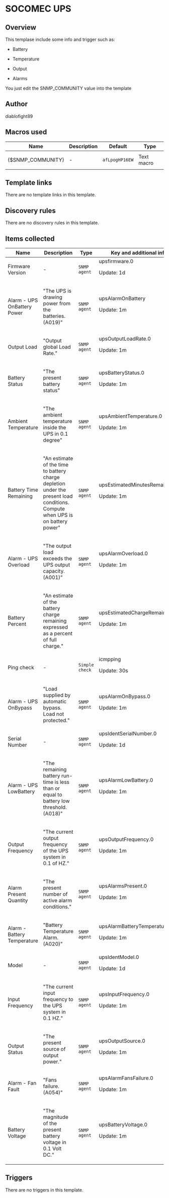 # SOCOMEC UPS

## Overview

This templase include some info and trigger such as:


- Battery


- Temperature


- Output


- Alarms


 


You just edit the SNMP\_COMMUNITY value into the template



## Author

diablofight89

## Macros used

|Name|Description|Default|Type|
|----|-----------|-------|----|
|{$SNMP_COMMUNITY}|<p>-</p>|`afLpogHP16EW`|Text macro|
## Template links

There are no template links in this template.

## Discovery rules

There are no discovery rules in this template.

## Items collected

|Name|Description|Type|Key and additional info|
|----|-----------|----|----|
|Firmware Version|<p>-</p>|`SNMP agent`|upsfirmware.0<p>Update: 1d</p>|
|Alarm - UPS OnBattery Power|<p>"The UPS is drawing power from the batteries. (A019)"</p>|`SNMP agent`|upsAlarmOnBattery<p>Update: 1m</p>|
|Output Load|<p>"Output global Load Rate."</p>|`SNMP agent`|upsOutputLoadRate.0<p>Update: 1m</p>|
|Battery Status|<p>"The present battery status"</p>|`SNMP agent`|upsBatteryStatus.0<p>Update: 1m</p>|
|Ambient Temperature|<p>"The ambient temperature inside the UPS in 0.1 degree"</p>|`SNMP agent`|upsAmbientTemperature.0<p>Update: 1m</p>|
|Battery Time Remaining|<p>"An estimate of the time to battery charge depletion under the present load conditions. Compute when UPS is on battery power"</p>|`SNMP agent`|upsEstimatedMinutesRemaining.0<p>Update: 1m</p>|
|Alarm - UPS Overload|<p>"The output load exceeds the UPS output capacity. (A001)"</p>|`SNMP agent`|upsAlarmOverload.0<p>Update: 1m</p>|
|Battery Percent|<p>"An estimate of the battery charge remaining expressed as a percent of full charge."</p>|`SNMP agent`|upsEstimatedChargeRemaining.0<p>Update: 1m</p>|
|Ping check|<p>-</p>|`Simple check`|icmpping<p>Update: 30s</p>|
|Alarm - UPS OnBypass|<p>"Load supplied by automatic bypass. Load not protected."</p>|`SNMP agent`|upsAlarmOnBypass.0<p>Update: 1m</p>|
|Serial Number|<p>-</p>|`SNMP agent`|upsIdentSerialNumber.0<p>Update: 1d</p>|
|Alarm - UPS LowBattery|<p>"The remaining battery run-time is less than or equal to battery low threshold. (A018)"</p>|`SNMP agent`|upsAlarmLowBattery.0<p>Update: 1m</p>|
|Output Frequency|<p>"The current output frequency of the UPS system in 0.1 of HZ."</p>|`SNMP agent`|upsOutputFrequency.0<p>Update: 1m</p>|
|Alarm Present Quantity|<p>"The present number of active alarm conditions."</p>|`SNMP agent`|upsAlarmsPresent.0<p>Update: 1m</p>|
|Alarm - Battery Temperature|<p>"Battery Temperature Alarm. (A020)"</p>|`SNMP agent`|upsAlarmBatteryTemperature.0<p>Update: 1m</p>|
|Model|<p>-</p>|`SNMP agent`|upsIdentModel.0<p>Update: 1d</p>|
|Input Frequency|<p>"The current input frequency to the UPS system in 0.1 HZ."</p>|`SNMP agent`|upsInputFrequency.0<p>Update: 1m</p>|
|Output Status|<p>"The present source of output power."</p>|`SNMP agent`|upsOutputSource.0<p>Update: 1m</p>|
|Alarm - Fan Fault|<p>"Fans failure. (A054)"</p>|`SNMP agent`|upsAlarmFansFailure.0<p>Update: 1m</p>|
|Battery Voltage|<p>"The magnitude of the present battery voltage in 0.1 Volt DC."</p>|`SNMP agent`|upsBatteryVoltage.0<p>Update: 1m</p>|
## Triggers

There are no triggers in this template.

